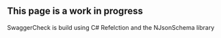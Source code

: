 ## This page is a work in progress

SwaggerCheck is build using C# Refelction and the NJsonSchema library